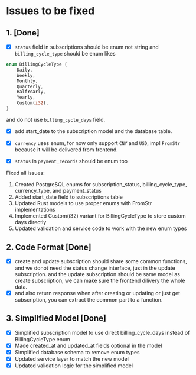 # Issues to be fixed

## 1. [Done]
- [x] `status` field in subscriptions should be enum not string and `billing_cycle_type` should be enum likes
```rust
enum BillingCycleType {
    Daily,
    Weekly,
    Monthly,
    Quarterly,
    HalfYearly,
    Yearly,
    Custom(i32),
}
```
and do not use `billing_cycle_days` field.
- [x] add start_date to the subscription model and the database table.

- [x] `currency` uses enum, for now only support `CNY` and `USD`, impl `FromStr` because it will be delivered from frontend.

- [x] `status` in `payment_records` should be enum too



Fixed all issues:
1. Created PostgreSQL enums for subscription_status, billing_cycle_type, currency_type, and payment_status
2. Added start_date field to subscriptions table
3. Updated Rust models to use proper enums with FromStr implementations
4. Implemented Custom(i32) variant for BillingCycleType to store custom days directly
5. Updated validation and service code to work with the new enum types

## 2. Code Format [Done]
- [x] create and update subscription should share some common functions, and we donot need the status change interface, just in the update subscription.
and the update subscription should be same model as create subscription, we can make sure the frontend dilivery the whole data.
- [x] and also return response when after creating or updating or just get subscription, you can extract the common part to a function.

## 3. Simplified Model [Done]
- [x] Simplified subscription model to use direct billing_cycle_days instead of BillingCycleType enum
- [x] Made created_at and updated_at fields optional in the model
- [x] Simplified database schema to remove enum types
- [x] Updated service layer to match the new model
- [x] Updated validation logic for the simplified model
